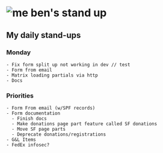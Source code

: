 # ![me](https://avatars2.githubusercontent.com/u/5232044?s=50&v=4) ben's stand up

## My daily stand-ups
    
### Monday
    
    - Fix form split up not working in dev // test
    - Form from email
    - Matrix loading partials via http
    - Docs
    

### Priorities 
   
    - Form From email (w/SPF records)
    - Form documentation
      - Finish docs
      - Make donations page part feature called SF donations
      - Move SF page parts
      - Deprecate donations/registrations
    - G&L Items
    - FedEx infosec?
      
